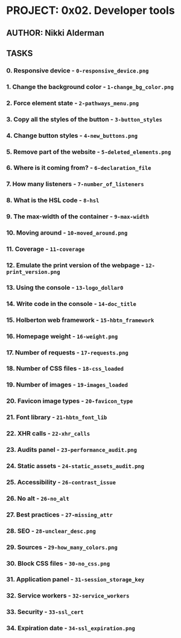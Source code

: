 # PROJECT: 0x02. Developer tools

## AUTHOR: Nikki Alderman

## TASKS

### 0. Responsive device - `0-responsive_device.png`

### 1. Change the background color - `1-change_bg_color.png`

### 2. Force element state - `2-pathways_menu.png`

### 3. Copy all the styles of the button - `3-button_styles`

### 4. Change button styles - `4-new_buttons.png`

### 5. Remove part of the website - `5-deleted_elements.png`

### 6. Where is it coming from? - `6-declaration_file`

### 7. How many listeners - `7-number_of_listeners`

### 8. What is the HSL code - `8-hsl`

### 9. The max-width of the container - `9-max-width`

### 10. Moving around - `10-moved_around.png`

### 11. Coverage - `11-coverage`

### 12. Emulate the print version of the webpage - `12-print_version.png`

### 13. Using the console - `13-logo_dollar0`

### 14. Write code in the console - `14-doc_title`

### 15. Holberton web framework - `15-hbtn_framework`

### 16. Homepage weight - `16-weight.png`

### 17. Number of requests - `17-requests.png`

### 18. Number of CSS files - `18-css_loaded`

### 19. Number of images - `19-images_loaded`

### 20. Favicon image types - `20-favicon_type`

### 21. Font library - `21-hbtn_font_lib`

### 22. XHR calls - `22-xhr_calls`

### 23. Audits panel - `23-performance_audit.png`

### 24. Static assets - `24-static_assets_audit.png`

### 25. Accessibility - `26-contrast_issue`

### 26. No alt - `26-no_alt`

### 27. Best practices - `27-missing_attr`

### 28. SEO - `28-unclear_desc.png`

### 29. Sources - `29-how_many_colors.png`

### 30. Block CSS files - `30-no_css.png`

### 31. Application panel - `31-session_storage_key`

### 32. Service workers - `32-service_workers`

### 33. Security - `33-ssl_cert`

### 34. Expiration date - `34-ssl_expiration.png`
